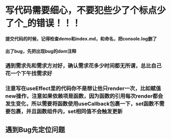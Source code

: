 # 写代码需要细心，不要犯些少了个标点少了个_的错误！！！

#### 提交代码的时候，记得检查demo和index.md，和命名，把console.log删了

#### 出了bug，先把出现bug的dom注释

### 遇到需求先和需求方对好，确认需求花多少时间都无所谓，总比自己花一个下午找需求好

### 注意写在useEffect里的代码你不是想让他只render一次，比如赋值new操作，注意如果依赖项是函数，因为函数的引用每次render都会发生变化，所以需要将函数使用useCallback包裹一下，set函数不需要包裹，并且函数组件内，set相同值不会触发更新  

## 遇到Bug先定位问题